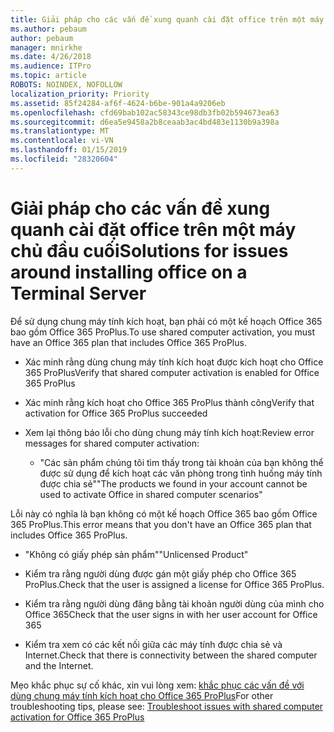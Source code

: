 ```yaml
---
title: Giải pháp cho các vấn đề xung quanh cài đặt office trên một máy chủ đầu cuối
ms.author: pebaum
author: pebaum
manager: mnirkhe
ms.date: 4/26/2018
ms.audience: ITPro
ms.topic: article
ROBOTS: NOINDEX, NOFOLLOW
localization_priority: Priority
ms.assetid: 85f24284-af6f-4624-b6be-901a4a9206eb
ms.openlocfilehash: cfd69bab102ac58343ce98db3fb02b594673ea63
ms.sourcegitcommit: d6ea5e9458a2b8ceaab3ac4bd483e1130b9a398a
ms.translationtype: MT
ms.contentlocale: vi-VN
ms.lasthandoff: 01/15/2019
ms.locfileid: "28320604"
---
```

# <a name="solutions-for-issues-around-installing-office-on-a-terminal-server"></a><span data-ttu-id="d336d-102">Giải pháp cho các vấn đề xung quanh cài đặt office trên một máy chủ đầu cuối</span><span class="sxs-lookup"><span data-stu-id="d336d-102">Solutions for issues around installing office on a Terminal Server</span></span>

<span data-ttu-id="d336d-103">Để sử dụng chung máy tính kích hoạt, bạn phải có một kế hoạch Office 365 bao gồm Office 365 ProPlus.</span><span class="sxs-lookup"><span data-stu-id="d336d-103">To use shared computer activation, you must have an Office 365 plan that includes Office 365 ProPlus.</span></span>
  
- <span data-ttu-id="d336d-104">Xác minh rằng dùng chung máy tính kích hoạt được kích hoạt cho Office 365 ProPlus</span><span class="sxs-lookup"><span data-stu-id="d336d-104">Verify that shared computer activation is enabled for Office 365 ProPlus</span></span>
    
- <span data-ttu-id="d336d-105">Xác minh rằng kích hoạt cho Office 365 ProPlus thành công</span><span class="sxs-lookup"><span data-stu-id="d336d-105">Verify that activation for Office 365 ProPlus succeeded</span></span>
    
- <span data-ttu-id="d336d-106">Xem lại thông báo lỗi cho dùng chung máy tính kích hoạt:</span><span class="sxs-lookup"><span data-stu-id="d336d-106">Review error messages for shared computer activation:</span></span>
    
  - <span data-ttu-id="d336d-107">"Các sản phẩm chúng tôi tìm thấy trong tài khoản của bạn không thể được sử dụng để kích hoạt các văn phòng trong tình huống máy tính được chia sẻ"</span><span class="sxs-lookup"><span data-stu-id="d336d-107">"The products we found in your account cannot be used to activate Office in shared computer scenarios"</span></span>
  
<span data-ttu-id="d336d-108">Lỗi này có nghĩa là bạn không có một kế hoạch Office 365 bao gồm Office 365 ProPlus.</span><span class="sxs-lookup"><span data-stu-id="d336d-108">This error means that you don't have an Office 365 plan that includes Office 365 ProPlus.</span></span>
    
  - <span data-ttu-id="d336d-109">"Không có giấy phép sản phẩm"</span><span class="sxs-lookup"><span data-stu-id="d336d-109">"Unlicensed Product"</span></span>
    
  - <span data-ttu-id="d336d-110">Kiểm tra rằng người dùng được gán một giấy phép cho Office 365 ProPlus.</span><span class="sxs-lookup"><span data-stu-id="d336d-110">Check that the user is assigned a license for Office 365 ProPlus.</span></span>
    
  - <span data-ttu-id="d336d-111">Kiểm tra rằng người dùng đăng bằng tài khoản người dùng của mình cho Office 365</span><span class="sxs-lookup"><span data-stu-id="d336d-111">Check that the user signs in with her user account for Office 365</span></span>
    
  - <span data-ttu-id="d336d-112">Kiểm tra xem có các kết nối giữa các máy tính được chia sẻ và Internet.</span><span class="sxs-lookup"><span data-stu-id="d336d-112">Check that there is connectivity between the shared computer and the Internet.</span></span>
    
<span data-ttu-id="d336d-113">Mẹo khắc phục sự cố khác, xin vui lòng xem: [khắc phục các vấn đề với dùng chung máy tính kích hoạt cho Office 365 ProPlus](https://docs.microsoft.com/DeployOffice/troubleshoot-issues-with-shared-computer-activation-for-office-365-proplus)</span><span class="sxs-lookup"><span data-stu-id="d336d-113">For other troubleshooting tips, please see: [Troubleshoot issues with shared computer activation for Office 365 ProPlus](https://docs.microsoft.com/DeployOffice/troubleshoot-issues-with-shared-computer-activation-for-office-365-proplus)</span></span>
  

